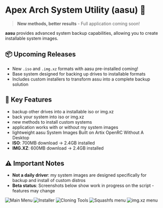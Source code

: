 # Apex Arch System Utility (aasu) 🔄

> **New methods, better results** - Full application coming soon!  

**aasu** provides advanced system backup capabilities, allowing you to create installable system images.

## 📦 Upcoming Releases
- New `.iso` and `.img.xz` formats with aasu pre-installed coming!
- Base system designed for backing up drives to installable formats
- Includes custom installers to transform assu into a complete backup solution

## 🔧 Key Features
- backup other drives into a installable iso or img.xz
- back your system into iso or img.xz
- new methods to install custom systems
- application works with or without my system images
- lightweight aasu System Images Built on Artix OpenRC Without A Desktop
- **ISO**: 700MB download → 2.4GB installed
- **IMG.XZ**: 600MB download → 2.4GB installed


## ⚠️ Important Notes
- **Not a daily driver**: my system images are designed specifically for backup and install of custom distros
- **Beta status**: Screenshots below show work in progress on the script - features may change

![Main Menu](https://github.com/user-attachments/assets/e3968e52-a73d-484b-85b5-97eb2e3f7c9b)
![Installer](https://github.com/user-attachments/assets/09829840-b892-41a0-b5c1-87bd870e70e1)
![Cloning Tools](https://github.com/user-attachments/assets/1a6d57f3-6652-481d-b6ae-184305c6cac5)
![Squashfs menu](https://github.com/user-attachments/assets/a1088ce9-aad9-4c04-8795-82e1b9b5b56c)
![img.xz menu](https://github.com/user-attachments/assets/630410e4-9af5-4d86-9600-bcef2d2df6dd)



